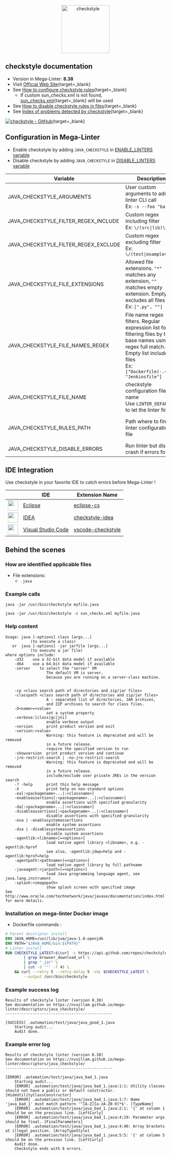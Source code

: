 <!-- markdownlint-disable MD033 MD041 -->
<!-- Generated by .automation/build.py, please do not update manually -->

<div align="center">
  <a href="https://checkstyle.sourceforge.io" target="blank" title="Visit linter Web Site">
    <img src="https://checkstyle.sourceforge.io/images/header-checkstyle-logo.png" alt="checkstyle" height="150px" class="megalinter-banner">
  </a>
</div>

## checkstyle documentation

- Version in Mega-Linter: **8.38**
- Visit [Official Web Site](https://checkstyle.sourceforge.io){target=_blank}
- See [How to configure checkstyle rules](https://checkstyle.sourceforge.io/config.html#Overview){target=_blank}
  - If custom sun_checks.xml is not found, [sun_checks.xml](https://github.com/nvuillam/mega-linter/tree/master/TEMPLATES/sun_checks.xml){target=_blank} will be used
- See [How to disable checkstyle rules in files](https://checkstyle.sourceforge.io/config_filters.html#SuppressionCommentFilter){target=_blank}
- See [Index of problems detected by checkstyle](https://checkstyle.sourceforge.io/checks.html){target=_blank}

[![checkstyle - GitHub](https://gh-card.dev/repos/checkstyle/checkstyle.svg?fullname=)](https://github.com/checkstyle/checkstyle){target=_blank}

## Configuration in Mega-Linter

- Enable checkstyle by adding `JAVA_CHECKSTYLE` in [ENABLE_LINTERS variable](/configuration/#activation-and-deactivation)
- Disable checkstyle by adding `JAVA_CHECKSTYLE` in [DISABLE_LINTERS variable](/configuration/#activation-and-deactivation)

| Variable | Description | Default value |
| ----------------- | -------------- | -------------- |
| JAVA_CHECKSTYLE_ARGUMENTS | User custom arguments to add in linter CLI call<br/>Ex: `-s --foo "bar"` |  |
| JAVA_CHECKSTYLE_FILTER_REGEX_INCLUDE | Custom regex including filter<br/>Ex: `\/(src\|lib)\/` | Include every file |
| JAVA_CHECKSTYLE_FILTER_REGEX_EXCLUDE | Custom regex excluding filter<br/>Ex: `\/(test\|examples)\/` | Exclude no file |
| JAVA_CHECKSTYLE_FILE_EXTENSIONS | Allowed file extensions. `"*"` matches any extension, `""` matches empty extension. Empty list excludes all files<br/>Ex: `[".py", ""]` | `[".java"]` |
| JAVA_CHECKSTYLE_FILE_NAMES_REGEX | File name regex filters. Regular expression list for filtering files by their base names using regex full match. Empty list includes all files<br/>Ex: `["Dockerfile(-.+)?", "Jenkinsfile"]` | Include every file |
| JAVA_CHECKSTYLE_FILE_NAME | checkstyle configuration file name</br>Use `LINTER_DEFAULT` to let the linter find it | `sun_checks.xml` |
| JAVA_CHECKSTYLE_RULES_PATH | Path where to find linter configuration file | Workspace folder, then Mega-Linter default rules |
| JAVA_CHECKSTYLE_DISABLE_ERRORS | Run linter but disable crash if errors found | `false` |

## IDE Integration

Use checkstyle in your favorite IDE to catch errors before Mega-Linter !

| <!-- --> | IDE | Extension Name |
| :--: | ----------------- | -------------- |
| <img src="https://github.com/nvuillam/mega-linter/raw/master/docs/assets/icons/eclipse.ico" alt="" height="32px" class="megalinter-icon"></a> | [Eclipse](https://www.eclipse.org/) | [eclipse-cs](https://checkstyle.org/eclipse-cs/#!/) |
| <img src="https://github.com/nvuillam/mega-linter/raw/master/docs/assets/icons/idea.ico" alt="" height="32px" class="megalinter-icon"></a> | [IDEA](https://www.jetbrains.com/products.html#type=ide) | [checkstyle-idea](https://github.com/jshiell/checkstyle-idea) |
| <img src="https://github.com/nvuillam/mega-linter/raw/master/docs/assets/icons/vscode.ico" alt="" height="32px" class="megalinter-icon"></a> | [Visual Studio Code](https://code.visualstudio.com/) | [vscode-checkstyle](https://marketplace.visualstudio.com/items?itemName=shengchen.vscode-checkstyle) |

## Behind the scenes

### How are identified applicable files

- File extensions:
  - `.java`

<!-- markdownlint-disable -->
<!-- /* cSpell:disable */ -->

### Example calls

```shell
java -jar /usr/bin/checkstyle myfile.java
```

```shell
java -jar /usr/bin/checkstyle -c sun_checks.xml myfile.java
```


### Help content

```shell
Usage: java [-options] class [args...]
           (to execute a class)
   or  java [-options] -jar jarfile [args...]
           (to execute a jar file)
where options include:
    -d32    use a 32-bit data model if available
    -d64    use a 64-bit data model if available
    -server    to select the "server" VM
                  The default VM is server,
                  because you are running on a server-class machine.


    -cp <class search path of directories and zip/jar files>
    -classpath <class search path of directories and zip/jar files>
                  A : separated list of directories, JAR archives,
                  and ZIP archives to search for class files.
    -D<name>=<value>
                  set a system property
    -verbose:[class|gc|jni]
                  enable verbose output
    -version      print product version and exit
    -version:<value>
                  Warning: this feature is deprecated and will be removed
                  in a future release.
                  require the specified version to run
    -showversion  print product version and continue
    -jre-restrict-search | -no-jre-restrict-search
                  Warning: this feature is deprecated and will be removed
                  in a future release.
                  include/exclude user private JREs in the version search
    -? -help      print this help message
    -X            print help on non-standard options
    -ea[:<packagename>...|:<classname>]
    -enableassertions[:<packagename>...|:<classname>]
                  enable assertions with specified granularity
    -da[:<packagename>...|:<classname>]
    -disableassertions[:<packagename>...|:<classname>]
                  disable assertions with specified granularity
    -esa | -enablesystemassertions
                  enable system assertions
    -dsa | -disablesystemassertions
                  disable system assertions
    -agentlib:<libname>[=<options>]
                  load native agent library <libname>, e.g. -agentlib:hprof
                  see also, -agentlib:jdwp=help and -agentlib:hprof=help
    -agentpath:<pathname>[=<options>]
                  load native agent library by full pathname
    -javaagent:<jarpath>[=<options>]
                  load Java programming language agent, see java.lang.instrument
    -splash:<imagepath>
                  show splash screen with specified image
See http://www.oracle.com/technetwork/java/javase/documentation/index.html for more details.
```

### Installation on mega-linter Docker image

- Dockerfile commands :
```dockerfile
# Parent descriptor install
ENV JAVA_HOME=/usr/lib/jvm/java-1.8-openjdk
ENV PATH="$JAVA_HOME/bin:${PATH}"
# Linter install
RUN CHECKSTYLE_LATEST=$(curl -s https://api.github.com/repos/checkstyle/checkstyle/releases/latest \
        | grep browser_download_url \
        | grep ".jar" \
        | cut -d '"' -f 4) \
    && curl --retry 5 --retry-delay 5 -sSL $CHECKSTYLE_LATEST \
        --output /usr/bin/checkstyle

```


### Example success log

```shell
Results of checkstyle linter (version 8.38)
See documentation on https://nvuillam.github.io/mega-linter/descriptors/java_checkstyle/
-----------------------------------------------

[SUCCESS] .automation/test/java/java_good_1.java
    Starting audit...
    Audit done.

```

### Example error log

```shell
Results of checkstyle linter (version 8.38)
See documentation on https://nvuillam.github.io/mega-linter/descriptors/java_checkstyle/
-----------------------------------------------

[ERROR] .automation/test/java/java_bad_1.java
    Starting audit...
    [ERROR] .automation/test/java/java_bad_1.java:1:1: Utility classes should not have a public or default constructor. [HideUtilityClassConstructor]
    [ERROR] .automation/test/java/java_bad_1.java:1:7: Name 'java_bad_1' must match pattern '^[A-Z][a-zA-Z0-9]*$'. [TypeName]
    [ERROR] .automation/test/java/java_bad_1.java:2:1: '{' at column 1 should be on the previous line. [LeftCurly]
    [ERROR] .automation/test/java/java_bad_1.java:4:29: Parameter args should be final. [FinalParameters]
    [ERROR] .automation/test/java/java_bad_1.java:4:40: Array brackets at illegal position. [ArrayTypeStyle]
    [ERROR] .automation/test/java/java_bad_1.java:5:5: '{' at column 5 should be on the previous line. [LeftCurly]
    Audit done.
    Checkstyle ends with 6 errors.

```
